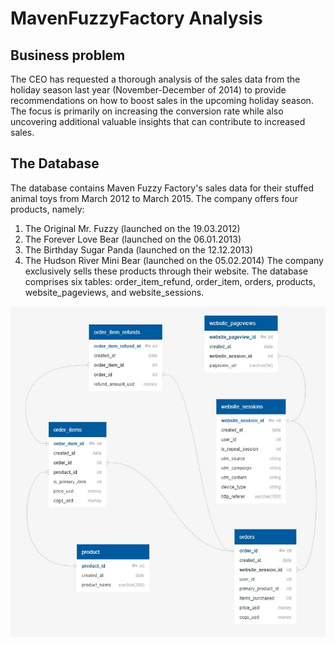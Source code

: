 # MavenFuzzyFactory Analysis
## Business problem
The CEO has requested a thorough analysis of the sales data from the holiday season last year (November-December of 2014) to provide recommendations on how to boost sales in the upcoming holiday season. The focus is primarily on increasing the conversion rate while also uncovering additional valuable insights that can contribute to increased sales.

## The Database
The database contains Maven Fuzzy Factory's sales data for their stuffed animal toys from March 2012 to March 2015. The company offers four products, namely:
1.	The Original Mr. Fuzzy (launched on the 19.03.2012)
2.	The Forever Love Bear (launched on the 06.01.2013)
3.	The Birthday Sugar Panda (launched on the 12.12.2013)
4.	The Hudson River Mini Bear (launched on the 05.02.2014)
The company exclusively sells these products through their website. The database comprises six tables: order_item_refund, order_item, orders, products, website_pageviews, and website_sessions.

![Maven Fuzzy Factory Entity Relationship Diagram](Pictures/Entity_Relationship_Diagram.jpg)
